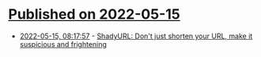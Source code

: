 # [Published on 2022-05-15](index.md)

* [2022-05-15, 08:17:57](https://news.ycombinator.com/item?id=31386108) - [ShadyURL: Don't just shorten your URL, make it suspicious and frightening](http://shadyurl.com/)
